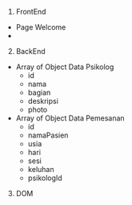 1. FrontEnd
  - Page Welcome
  - 
2. BackEnd
  - Array of Object Data Psikolog
    - id
    - nama
    - bagian
    - deskripsi
    - photo
  - Array of Object Data Pemesanan
    - id
    - namaPasien
    - usia
    - hari
    - sesi
    - keluhan
    - psikologId
3. DOM